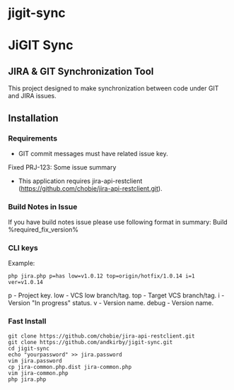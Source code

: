 jigit-sync
=============
# JiGIT Sync
## JIRA & GIT Synchronization Tool
This project designed to make synchronization between code under GIT and JIRA issues.

## Installation
### Requirements
- GIT commit messages must have related issue key.

Fixed PRJ-123: Some issue summary
- This application requires jira-api-restclient
(https://github.com/chobie/jira-api-restclient.git).

### Build Notes in Issue
If you have build notes issue please use following format in summary: Build %required_fix_version%

### CLI keys
Example:

    php jira.php p=has low=v1.0.12 top=origin/hotfix/1.0.14 i=1 ver=v1.0.14

   p        - Project key.
   low      - VCS low branch/tag.
   top      - Target VCS branch/tag.
   i        - Version "In progress" status.
   v        - Version name.
   debug    - Version name.

### Fast Install

    git clone https://github.com/chobie/jira-api-restclient.git
    git clone https://github.com/andkirby/jigit-sync.git
    cd jigit-sync
    echo "yourpassword" >> jira.password
    vim jira.password
    cp jira-common.php.dist jira-common.php
    vim jira-common.php
    php jira.php
